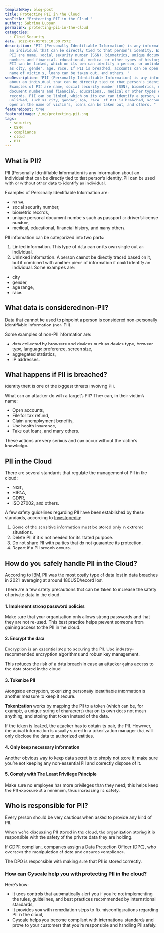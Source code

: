 ```yaml
---
templateKey: blog-post
title: Protecting PII in the Cloud
seoTitle: "Protecting PII in the Cloud "
authors: Sabrina Lupșan
permalink: protecting-pii-in-the-cloud
categories:
  - Cloud Security
date: 2022-07-05T09:18:38.757Z
description: "PII (Personally Identifiable Information) is any information about
  an individual that can be directly tied to that person’s identity. Examples of
  PII are name, social security number (SSN), biometrics, unique document
  numbers and financial, educational, medical or other types of history records.
  PII can be linked, which on its own can identify a person, or unlinked, such
  as city, gender, age, race. If PII is breached, accounts can be open in the
  name of victim's, loans can be taken out, and others. "
seoDescription: "PII (Personally Identifiable Information) is any information
  about an individual that can be directly tied to that person’s identity.
  Examples of PII are name, social security number (SSN), biometrics, unique
  document numbers and financial, educational, medical or other types of history
  records. PII can be linked, which on its own can identify a person, or
  unlinked, such as city, gender, age, race. If PII is breached, accounts can be
  open in the name of victim's, loans can be taken out, and others. "
featuredpost: true
featuredimage: /img/protecting-pii.png
tags:
  - security
  - CSPM
  - compliance
  - cloud
  - PII
---
```

<!--StartFragment-->

## What is PII?

PII (Personally Identifiable Information) is any information about an individual that can be directly tied to that person’s identity. PII can be used with or without other data to identify an individual. 

Examples of Personally Identifiable Information are: 

* name, 
* social security number, 
* biometric records, 
* unique personal document numbers such as passport or driver’s license number, 
* medical, educational, financial history, and many others. 

PII information can be categorized into two parts: 

1. Linked information. This type of data can on its own single out an individual. 
2. Unlinked information. A person cannot be directly traced based on it, but if combined with another piece of information it could identify an individual. Some examples are: 

* city, 
* gender, 
* age range, 
* race. 

## What data is considered non-PII? 

Data that cannot be used to pinpoint a person is considered non-personally identifiable information (non-PII). 

Some examples of non-PII information are: 

* data collected by browsers and devices such as device type, browser type, language preference, screen size, 
* aggregated statistics, 
* IP addresses. 

## What happens if PII is breached? 

Identity theft is one of the biggest threats involving PII.  

What can an attacker do with a target’s PII? They can, in their victim’s name: 

* Open accounts, 
* File for tax refund, 
* Claim unemployment benefits, 
* Use health insurance, 
* Take out loans, and many others. 

These actions are very serious and can occur without the victim’s knowledge. 

## PII in the Cloud 

There are several standards that regulate the management of PII in the cloud: 

* NIST, 
* HIPAA, 
* GDPR, 
* ISO 27002, and others. 

A few safety guidelines regarding PII have been established by these standards, according to [Investopedia](https://www.investopedia.com/terms/p/personally-identifiable-information-pii.asp): 

1. Some of the sensitive information must be stored only in extreme situations. 
2. Delete PII if it is not needed for its stated purpose. 
3. Do not share PII with parties that do not guarantee its protection. 
4. Report if a PII breach occurs. 

## How do you safely handle PII in the Cloud? 

According to [IBM](https://newsroom.ibm.com/2021-07-28-IBM-Report-Cost-of-a-Data-Breach-Hits-Record-High-During-Pandemic), PII was the most costly type of data lost in data breaches in 2021, averaging at around 180USD/record lost. 

There are a few safety precautions that can be taken to increase the safety of private data in the cloud. 

#### 1. Implement strong password policies 

Make sure that your organization only allows strong passwords and that they are not re-used. This best practice helps prevent someone from gaining access to the PII in the cloud. 

#### 2. Encrypt the data 

Encryption is an essential step to securing the PII. Use industry-recommended encryption algorithms and robust key management.  

This reduces the risk of a data breach in case an attacker gains access to the data stored in the cloud. 

#### 3. Tokenize PII 

Alongside encryption, tokenizing personally identifiable information is another measure to keep it secure.  

**Tokenization** works by mapping the PII to a token (which can be, for example, a unique string of characters) that on its own does not mean anything, and storing that token instead of the data. 

If the token is leaked, the attacker has to obtain its pair, the PII. However, the actual information is usually stored in a tokenization manager that will only disclose the data to authorized entities. 

#### 4. Only keep necessary information 

Another obvious way to keep data secret is to simply not store it; make sure you’re not keeping any non-essential PII and correctly dispose of it.  

#### 5. Comply with The Least Privilege Principle 

Make sure no employee has more privileges than they need; this helps keep the PII exposure at a minimum, thus increasing its safety. 

## Who is responsible for PII? 

Every person should be very cautious when asked to provide any kind of PII. 

When we’re discussing PII stored in the cloud, the organization storing it is responsible with the safety of the private data they are holding. 

If GDPR compliant, companies assign a Data Protection Officer (DPO), who oversees the manipulation of data and ensures compliance.  

The DPO is responsible with making sure that PII is stored correctly. 

### How can Cyscale help you with protecting PII in the cloud? 

Here’s how: 

* It uses controls that automatically alert you if you’re not implementing the rules, guidelines, and best practices recommended by international standards, 
* It provides you with remediation steps to fix misconfigurations regarding PII in the cloud, 
* Cyscale helps you become compliant with international standards and prove to your customers that you’re responsible and handling PII safely. 

<!--EndFragment-->